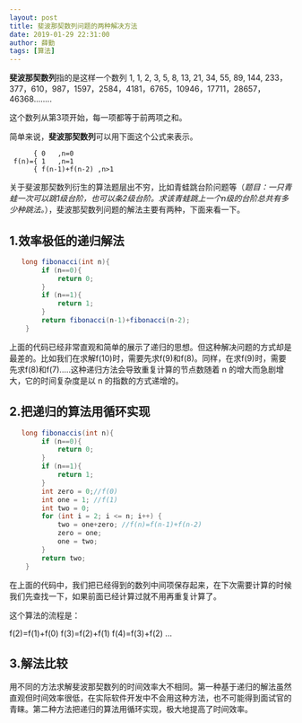 ```yaml
---
layout: post
title: 斐波那契数列问题的两种解决方法
date: 2019-01-29 22:31:00
author: 薛勤
tags: [算法]
---
```

**斐波那契数列**指的是这样一个数列 1, 1, 2, 3, 5, 8, 13, 21, 34, 55, 89, 144, 233，377，610，987，1597，2584，4181，6765，10946，17711，28657，46368........

这个数列从第3项开始，每一项都等于前两项之和。 

简单来说，**斐波那契数列**可以用下面这个公式来表示。

```
      { 0   ,n=0
 f(n)={ 1   ,n=1
      { f(n-1)+f(n-2) ,n>1
```

关于斐波那契数列衍生的算法题层出不穷，比如青蛙跳台阶问题等（*题目：一只青蛙一次可以跳1级台阶，也可以条2级台阶。求该青蛙跳上一个n级的台阶总共有多少种跳法。*），斐波那契数列问题的解法主要有两种，下面来看一下。

## 1.效率极低的递归解法

```java
   long fibonacci(int n){
        if (n==0){
            return 0;
        }
        if (n==1){
            return 1;
        }
        return fibonacci(n-1)+fibonacci(n-2);
    }
```

上面的代码已经非常直观和简单的展示了递归的思想。但这种解决问题的方式却是最差的。比如我们在求解f(10)时，需要先求f(9)和f(8)。同样，在求f(9)时，需要先求f(8)和f(7).....这种递归方法会导致重复计算的节点数随着 n 的增大而急剧增大，它的时间复杂度是以 n 的指数的方式递增的。

## 2.把递归的算法用循环实现

```java
   long fibonaccis(int n){
        if (n==0){
            return 0;
        }
        if (n==1){
            return 1;
        }
        int zero = 0;//f(0)
        int one = 1; //f(1)
        int two = 0;
        for (int i = 2; i <= n; i++) {
            two = one+zero; //f(n)=f(n-1)+f(n-2)
            zero = one;
            one = two;
        }
        return two;
    }
```

在上面的代码中，我们把已经得到的数列中间项保存起来，在下次需要计算的时候我们先查找一下，如果前面已经计算过就不用再重复计算了。

这个算法的流程是：

f(2)=f(1)+f(0)
f(3)=f(2)+f(1)
f(4)=f(3)+f(2)
...

## 3.解法比较

用不同的方法求解斐波那契数列的时间效率大不相同。第一种基于递归的解法虽然直观但时间效率很低，在实际软件开发中不会用这种方法，也不可能得到面试官的青睐。第二种方法把递归的算法用循环实现，极大地提高了时间效率。


